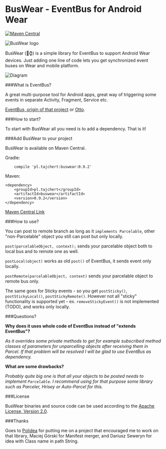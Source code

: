 BusWear - EventBus for Android Wear
=======

[![Maven Central](https://maven-badges.herokuapp.com/maven-central/pl.tajchert/buswear/badge.svg?style=flat)](https://maven-badges.herokuapp.com/maven-central/pl.tajchert/buswear)

![BusWear logo](https://raw.githubusercontent.com/tajchert/BusWear/master/mobile/src/main/res/drawable-xxxhdpi/ic_launcher.png)

BusWear (:bus::watch:) is a simple library for EventBus to support Android Wear devices. Just adding one line of code lets you get synchronized event buses on Wear and mobile platform.

![Diagram](https://raw.githubusercontent.com/tajchert/BusWear/master/diagram_simple.png)

###What is EventBus?

A great multi-purpose tool for Android apps, great way of triggering some events in separate Activity, Fragment, Service etc.

[EventBus, origin of that project](https://github.com/greenrobot/EventBus) or [Otto](https://github.com/square/otto).

###How to start?

To start with BusWear all you need is to add a dependency. That is it!

###Add BusWear to your project

BusWear is available on Maven Central.

Gradle:
```
    compile 'pl.tajchert:buswear:0.9.2'
```

Maven:
```
<dependency>
    <groupId>pl.tajchert</groupId>
    <artifactId>buswear</artifactId>
    <version>0.9.2</version>
</dependency>
```

[Maven Central Link](http://search.maven.org/#search%7Cga%7C1%7Cg%3A%22pl.tajchert%22%20AND%20a%3A%22buswear%22)


###How to use?

You can post to remote branch as long as it `implements Parcelable`, other "non-Parcelable" object you still can post but only locally.


`post(parcelableObject, context);` sends your parcelable object both to local bus and to remote one as well.

`postLocal(object)` works as old `post()` of EventBus, it sends event only locally.

`postRemote(parcelableObject, context)` sends your parcelable object to remote bus only.

The same goes for Sticky events - so you get `postSticky()`, `postStickyLocal()`, `postStickyRemote()`. However not all "sticky" functionality is supported yet - ex. `removeStickyEvent()` is not implemented (TODO), and works only locally.


###Questions?

**Why does it uses whole code of EventBus instead of "extends EventBus"?**

_As it overrides some private methods to get for example subscribed method classes of parameters for unparcelling objects after receiving them in Parcel. If that problem will be resolved I will be glad to use EventBus as dependency._

**What are some drawbacks?**

_Probably quite big one is that all your objects to be posted needs to implement `Parcelable`. I recommend using for that purpose some library such as Parceler, Hrisey or Auto-Parcel for this._

###License

BusWear binaries and source code can be used according to the [Apache License, Version 2.0](LICENSE).

###Thanks

Goes to [Polidea](https://www.polidea.com/) for putting me on a project that encouraged me to work on that library, Maciej Górski for Manifest merger, and Dariusz Seweryn for idea with Class name in path String.
